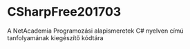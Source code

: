 # CSharpFree201703
A NetAcademia Programozási alapismeretek C# nyelven címú tanfolyamának kiegészítő kódtára
